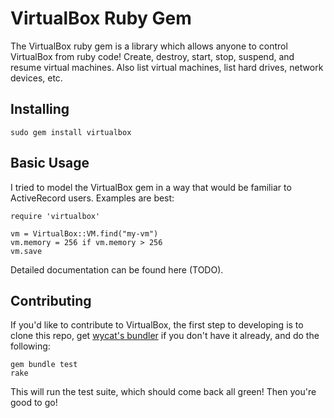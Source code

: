 # VirtualBox Ruby Gem

The VirtualBox ruby gem is a library which allows anyone to control VirtualBox 
from ruby code! Create, destroy, start, stop, suspend, and resume virtual machines.
Also list virtual machines, list hard drives, network devices, etc.

## Installing

    sudo gem install virtualbox

## Basic Usage

I tried to model the VirtualBox gem in a way that would be familiar to ActiveRecord
users. Examples are best:

    require 'virtualbox'
    
    vm = VirtualBox::VM.find("my-vm")
    vm.memory = 256 if vm.memory > 256
    vm.save

Detailed documentation can be found here (TODO).

## Contributing

If you'd like to contribute to VirtualBox, the first step to developing is to
clone this repo, get [wycat's bundler](http://github.com/wycats/bundler) if you
don't have it already, and do the following:

    gem bundle test
    rake

This will run the test suite, which should come back all green! Then you're good to go!
